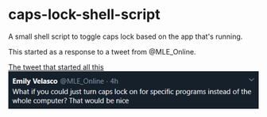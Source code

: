 # caps-lock-shell-script
A small shell script to toggle caps lock based on the app that's running.

This started as a response to a tweet from @MLE_Online. 


<a href="https://twitter.com/MLE_Online/status/1308078099167207424?s=20"> The tweet that started all this <br />
<img src="//raw.githubusercontent.com/erikpt/caps-lock-shell-script/master/img/mle_tweet.PNG" /></a>


